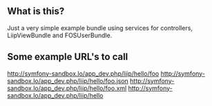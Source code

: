 What is this?
-------------

Just a very simple example bundle using services for controllers, LiipViewBundle and FOSUserBundle.

Some example URL's to call
--------------------------

http://symfony-sandbox.lo/app_dev.php/liip/hello/foo
http://symfony-sandbox.lo/app_dev.php/liip/hello/foo.json
http://symfony-sandbox.lo/app_dev.php/liip/hello/foo.xml
http://symfony-sandbox.lo/app_dev.php/liip/hello
